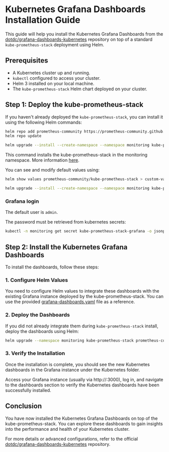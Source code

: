 # Kubernetes Grafana Dashboards Installation Guide

This guide will help you install the Kubernetes Grafana Dashboards from the [dotdc/grafana-dashboards-kubernetes](https://github.com/dotdc/grafana-dashboards-kubernetes) repository on top of a standard `kube-prometheus-stack` deployment using Helm.

## Prerequisites

- A Kubernetes cluster up and running.
- `kubectl` configured to access your cluster.
- Helm 3 installed on your local machine.
- The `kube-prometheus-stack` Helm chart deployed on your cluster.

## Step 1: Deploy the kube-prometheus-stack

If you haven't already deployed the `kube-prometheus-stack`, you can install it using the following Helm commands:

```bash
helm repo add prometheus-community https://prometheus-community.github.io/helm-charts
helm repo update

helm upgrade --install --create-namespace --namespace monitoring kube-prometheus-stack prometheus-community/kube-prometheus-stack
```

This command installs the kube-prometheus-stack in the monitoring namespace. More information [here](https://github.com/prometheus-community/helm-charts/tree/main/charts/kube-prometheus-stack).

You can see and modify default values using:

```bash
helm show values prometheus-community/kube-prometheus-stack > custom-values.yaml
```

```bash
helm upgrade --install --create-namespace --namespace monitoring kube-prometheus-stack prometheus-community/kube-prometheus-stack -f custom-values.yaml
```

### Grafana login

The default user is `admin`.

The password must be retrieved from kubernetes secrets:

```bash
kubectl -n monitoring get secret kube-prometheus-stack-grafana -o jsonpath="{.data.admin-password}" | base64 --decode; echo
```

## Step 2: Install the Kubernetes Grafana Dashboards
To install the dashboards, follow these steps:

### 1. Configure Helm Values
You need to configure Helm values to integrate these dashboards with the existing Grafana instance deployed by the kube-prometheus-stack. You can use the provided [grafana-dashboards.yaml](./grafana-dashboards.yaml) file as a reference.

### 2. Deploy the Dashboards
If you did not already integrate them during `kube-prometheus-stack` install, deploy the dashboards using Helm:

```bash
helm upgrade --namespace monitoring kube-prometheus-stack prometheus-community/kube-prometheus-stack -f grafana-dashboards.yaml
```

### 3. Verify the Installation

Once the installation is complete, you should see the new Kubernetes dashboards in the Grafana instance under the Kubernetes folder.

Access your Grafana instance (usually via http://<grafana-ip>:3000), log in, and navigate to the dashboards section to verify the Kubernetes dashboards have been successfully installed.

## Conclusion
You have now installed the Kubernetes Grafana Dashboards on top of the kube-prometheus-stack. You can explore these dashboards to gain insights into the performance and health of your Kubernetes cluster.

For more details or advanced configurations, refer to the official [dotdc/grafana-dashboards-kubernetes](https://github.com/dotdc/grafana-dashboards-kubernetes) repository.